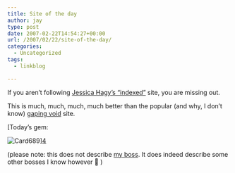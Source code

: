 ```yaml
---
title: Site of the day
author: jay
type: post
date: 2007-02-22T14:54:27+00:00
url: /2007/02/22/site-of-the-day/
categories:
  - Uncategorized
tags:
  - linkblog

---
```

If you aren’t following [Jessica Hagy’s “indexed”][1] site, you are missing out.

This is much, much, much, much better than the popular (and why, I don’t know) [gaping void][2] site.

[Today’s gem:

 ![Card689][3]][4][4]

(please note: this does not describe [my boss][5]. It does indeed describe some other bosses I know however 🙂 )

 [1]: http://indexed.blogspot.com/index.html
 [2]: http://www.gapingvoid.com/
 [3]: http://sysadminrambles.files.wordpress.com/2007/02/card689.jpg
 [4]: http://indexed.blogspot.com/2007/02/he-can-kill-you-with-just-look.html
 [5]: http://blog.k1v1n.com/